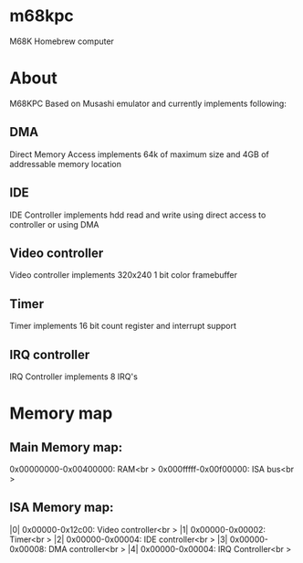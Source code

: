 # m68kpc
 M68K Homebrew computer
# About
  M68KPC Based on Musashi emulator and currently implements following:
 ## DMA
  Direct Memory Access implements 64k of maximum size and 4GB of addressable memory location
 ## IDE
  IDE Controller implements hdd read and write using direct access to controller or using DMA
 ## Video controller
  Video controller implements 320x240 1 bit color framebuffer
 ## Timer
  Timer implements 16 bit count register and interrupt support
 ## IRQ controller
  IRQ Controller implements 8 IRQ's

# Memory map
 ## Main Memory map:
  0x00000000-0x00400000: RAM<br \>
  0x000fffff-0x00f00000: ISA bus<br \>
 ## ISA Memory map:
  |0| 0x00000-0x12c00: Video controller<br \>
  |1| 0x00000-0x00002: Timer<br \>
  |2| 0x00000-0x00004: IDE controller<br \>
  |3| 0x00000-0x00008: DMA controller<br \>
  |4| 0x00000-0x00004: IRQ Controller<br \>
